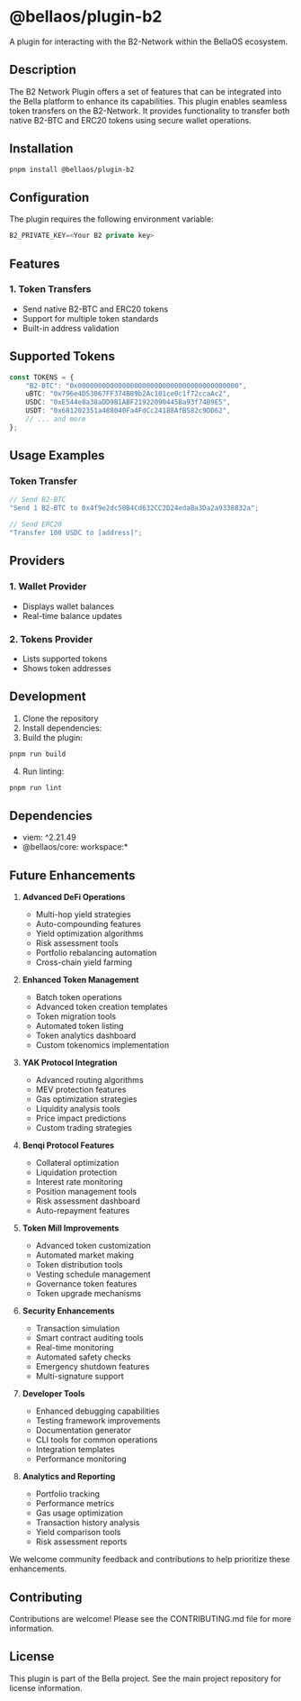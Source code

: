 # @bellaos/plugin-b2

A plugin for interacting with the B2-Network within the BellaOS ecosystem.

## Description

The B2 Network Plugin offers a set of features that can be integrated into the Bella platform to enhance its capabilities. This plugin enables seamless token transfers on the B2-Network. It provides functionality to transfer both native B2-BTC and ERC20 tokens using secure wallet operations.

## Installation

```bash
pnpm install @bellaos/plugin-b2
```

## Configuration

The plugin requires the following environment variable:

```typescript
B2_PRIVATE_KEY=<Your B2 private key>
```

## Features

### 1. Token Transfers

- Send native B2-BTC and ERC20 tokens
- Support for multiple token standards
- Built-in address validation

## Supported Tokens

```typescript
const TOKENS = {
    "B2-BTC": "0x0000000000000000000000000000000000000000",
    uBTC: "0x796e4D53067FF374B89b2Ac101ce0c1f72ccaAc2",
    USDC: "0xE544e8a38aDD9B1ABF21922090445Ba93f74B9E5",
    USDT: "0x681202351a488040Fa4FdCc24188AfB582c9DD62",
    // ... and more
};
```

## Usage Examples

### Token Transfer

```typescript
// Send B2-BTC
"Send 1 B2-BTC to 0x4f9e2dc50B4Cd632CC2D24edaBa3Da2a9338832a";

// Send ERC20
"Transfer 100 USDC to [address]";
```

## Providers

### 1. Wallet Provider

- Displays wallet balances
- Real-time balance updates

### 2. Tokens Provider

- Lists supported tokens
- Shows token addresses

## Development

1. Clone the repository
2. Install dependencies:
3. Build the plugin:

```bash
pnpm run build
```

4. Run linting:

```bash
pnpm run lint
```

## Dependencies

- viem: ^2.21.49
- @bellaos/core: workspace:\*

## Future Enhancements

1. **Advanced DeFi Operations**

    - Multi-hop yield strategies
    - Auto-compounding features
    - Yield optimization algorithms
    - Risk assessment tools
    - Portfolio rebalancing automation
    - Cross-chain yield farming

2. **Enhanced Token Management**

    - Batch token operations
    - Advanced token creation templates
    - Token migration tools
    - Automated token listing
    - Token analytics dashboard
    - Custom tokenomics implementation

3. **YAK Protocol Integration**

    - Advanced routing algorithms
    - MEV protection features
    - Gas optimization strategies
    - Liquidity analysis tools
    - Price impact predictions
    - Custom trading strategies

4. **Benqi Protocol Features**

    - Collateral optimization
    - Liquidation protection
    - Interest rate monitoring
    - Position management tools
    - Risk assessment dashboard
    - Auto-repayment features

5. **Token Mill Improvements**

    - Advanced token customization
    - Automated market making
    - Token distribution tools
    - Vesting schedule management
    - Governance token features
    - Token upgrade mechanisms

6. **Security Enhancements**

    - Transaction simulation
    - Smart contract auditing tools
    - Real-time monitoring
    - Automated safety checks
    - Emergency shutdown features
    - Multi-signature support

7. **Developer Tools**

    - Enhanced debugging capabilities
    - Testing framework improvements
    - Documentation generator
    - CLI tools for common operations
    - Integration templates
    - Performance monitoring

8. **Analytics and Reporting**
    - Portfolio tracking
    - Performance metrics
    - Gas usage optimization
    - Transaction history analysis
    - Yield comparison tools
    - Risk assessment reports

We welcome community feedback and contributions to help prioritize these enhancements.

## Contributing

Contributions are welcome! Please see the CONTRIBUTING.md file for more information.

## License

This plugin is part of the Bella project. See the main project repository for license information.
